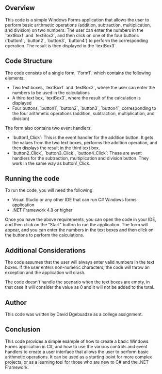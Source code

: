 <h2>Overview</h2>
<p>This code is a simple Windows Forms application that allows the user to perform basic arithmetic operations (addition, subtraction, multiplication, and division) on two numbers. The user can enter the numbers in the `textBox1` and `textBox2`, and then click on one of the four buttons (`button1`, `button2`, `button3`, `button4`) to perform the corresponding operation. The result is then displayed in the `textBox3`.</p>
<h2>Code Structure</h2>
<p>The code consists of a single form, `Form1`, which contains the following elements:</p>
<ul>
<li>Two text boxes, `textBox1` and `textBox2`, where the user can enter the numbers to be used in the calculations</li>
<li>A third text box, `textBox3`, where the result of the calculation is displayed</li>
<li>Four buttons, `button1`, `button2`, `button3`, `button4`, corresponding to the four arithmetic operations (addition, subtraction, multiplication, and division)</li>
</ul>
<p>The form also contains two event handlers:</p>

<ul>
<li>`button1_Click`: This is the event handler for the addition button. It gets the values from the two text boxes, performs the addition operation, and then displays the result in the third text box.</li>
<li>`button2_Click`, `button3_Click`, `button4_Click`: These are event handlers for the subtraction, multiplication and division button. They work in the same way as button1_Click.</li>
</ul>
<h2>Running the code</h2>
<p>To run the code, you will need the following:</p>
<ul>
<li>Visual Studio or any other IDE that can run C# Windows forms application</li>
<li>.NET Framework 4.8 or higher</li>
</ul>
<p>Once you have the above requirements, you can open the code in your IDE, and then click on the "Start" button to run the application. The form will appear, and you can enter the numbers in the text boxes and then click on the buttons to perform the calculations.</p>
<h2>Additional Considerations</h2>
<p>The code assumes that the user will always enter valid numbers in the text boxes. If the user enters non-numeric characters, the code will throw an exception and the application will crash.</p>
<p>The code doesn't handle the scenario when the text boxes are empty, in that case it will consider the value as 0 and it will not be added to the total.</p>
<h2>Author</h2>
<p>This code was written by David Dgebuadze as a college assignment.</p>
<h2>Conclusion</h2>
<p>This code provides a simple example of how to create a basic Windows Forms application in C#, and how to use the various controls and event handlers to create a user interface that allows the user to perform basic arithmetic operations. It can be used as a starting point for more complex projects, or as a learning tool for those who are new to C# and the .NET Framework.</p>
